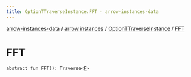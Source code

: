 ```yaml
---
title: OptionTTraverseInstance.FFT - arrow-instances-data
---
```


[arrow-instances-data](../../index.html) / [arrow.instances](../index.html) / [OptionTTraverseInstance](index.html) / [FFT](./-f-f-t.html)

# FFT

`abstract fun FFT(): Traverse<`[`F`](index.html#F)`>`